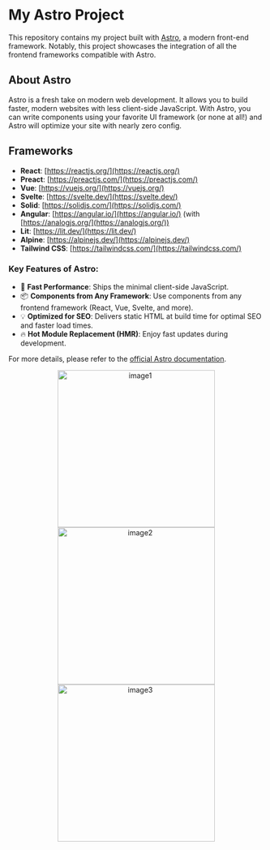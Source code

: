 # My Astro Project

This repository contains my project built with [Astro](https://astro.build/), a modern front-end framework. Notably, this project showcases the integration of all the frontend frameworks compatible with Astro.


## About Astro

Astro is a fresh take on modern web development. It allows you to build faster, modern websites with less client-side JavaScript. With Astro, you can write components using your favorite UI framework (or none at all!) and Astro will optimize your site with nearly zero config.

## Frameworks

- **React**: [https://reactjs.org/](https://reactjs.org/)
- **Preact**: [https://preactjs.com/](https://preactjs.com/)
- **Vue**: [https://vuejs.org/](https://vuejs.org/)
- **Svelte**: [https://svelte.dev/](https://svelte.dev/)
- **Solid**: [https://solidjs.com/](https://solidjs.com/)
- **Angular**: [https://angular.io/](https://angular.io/) (with [https://analogjs.org/](https://analogjs.org/))
- **Lit**: [https://lit.dev/](https://lit.dev/)
- **Alpine**: [https://alpinejs.dev/](https://alpinejs.dev/)
- **Tailwind CSS**: [https://tailwindcss.com/](https://tailwindcss.com/)

### Key Features of Astro:

- 🚀 **Fast Performance**: Ships the minimal client-side JavaScript.
- 📦 **Components from Any Framework**: Use components from any frontend framework (React, Vue, Svelte, and more).
- 💡 **Optimized for SEO**: Delivers static HTML at build time for optimal SEO and faster load times.
- 🔥 **Hot Module Replacement (HMR)**: Enjoy fast updates during development.

For more details, please refer to the [official Astro documentation](https://docs.astro.build/).
<p align="center">
  <img src="https://github.com/VLtim43/Astro-FrontEnd-Frameworks-Showcase/assets/69370181/06f65bf1-7598-4e54-a866-207a3aa2bbe2" alt="image1" height="310px" />
  <img src="https://github.com/VLtim43/Astro-FrontEnd-Frameworks-Showcase/assets/69370181/ac560c6d-cb4b-464a-9c1a-9a48fdd26dfc" alt="image2" height="310px" />
  <img src="https://github.com/VLtim43/Astro-FrontEnd-Frameworks-Showcase/assets/69370181/f90359d4-14c9-4de5-be5c-fbc27d69d583" alt="image3" height="310px" />
</p>





